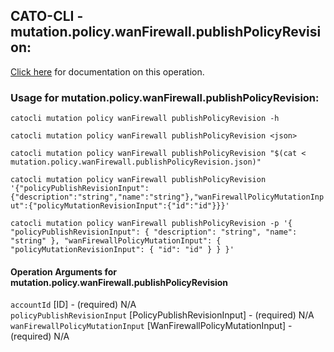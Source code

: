 
## CATO-CLI - mutation.policy.wanFirewall.publishPolicyRevision:
[Click here](https://api.catonetworks.com/documentation/#mutation-mutation.policy.wanFirewall.publishPolicyRevision) for documentation on this operation.

### Usage for mutation.policy.wanFirewall.publishPolicyRevision:

`catocli mutation policy wanFirewall publishPolicyRevision -h`

`catocli mutation policy wanFirewall publishPolicyRevision <json>`

`catocli mutation policy wanFirewall publishPolicyRevision "$(cat < mutation.policy.wanFirewall.publishPolicyRevision.json)"`

`catocli mutation policy wanFirewall publishPolicyRevision '{"policyPublishRevisionInput":{"description":"string","name":"string"},"wanFirewallPolicyMutationInput":{"policyMutationRevisionInput":{"id":"id"}}}'`

`catocli mutation policy wanFirewall publishPolicyRevision -p '{
    "policyPublishRevisionInput": {
        "description": "string",
        "name": "string"
    },
    "wanFirewallPolicyMutationInput": {
        "policyMutationRevisionInput": {
            "id": "id"
        }
    }
}'`


#### Operation Arguments for mutation.policy.wanFirewall.publishPolicyRevision ####

`accountId` [ID] - (required) N/A    
`policyPublishRevisionInput` [PolicyPublishRevisionInput] - (required) N/A    
`wanFirewallPolicyMutationInput` [WanFirewallPolicyMutationInput] - (required) N/A    
